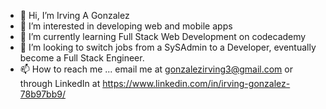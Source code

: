 - 👋 Hi, I’m Irving A Gonzalez
- 👀 I’m interested in developing web and mobile apps
- 🌱 I’m currently learning Full Stack Web Development on codecademy
- 💞️ I’m looking to switch jobs from a SySAdmin to a Developer, eventually become a Full Stack Engineer.
- 📫 How to reach me ... email me at gonzalezirving3@gmail.com or through LinkedIn at https://www.linkedin.com/in/irving-gonzalez-78b97bb9/

<!---
gonzalezirving3/gonzalezirving3 is a ✨ special ✨ repository because its `README.md` (this file) appears on your GitHub profile.
You can click the Preview link to take a look at your changes.
--->
